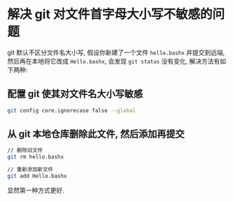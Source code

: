 # 解决 git 对文件首字母大小写不敏感的问题

git 默认不区分文件名大小写, 假设你新建了一个文件 `hello.bashx` 并提交到远端, 然后再在本地将它改成 `Hello.bashx`, 会发现 `git status` 没有变化, 解决方法有如下两种:

## 配置 git 使其对文件名大小写敏感

```bash
git config core.ignorecase false --global
```

## 从 git 本地仓库删除此文件, 然后添加再提交

```bash
// 删除旧文件
git rm hello.bashx

// 重新添加新文件
git add Hello.bashx
```

显然第一种方式更好.
